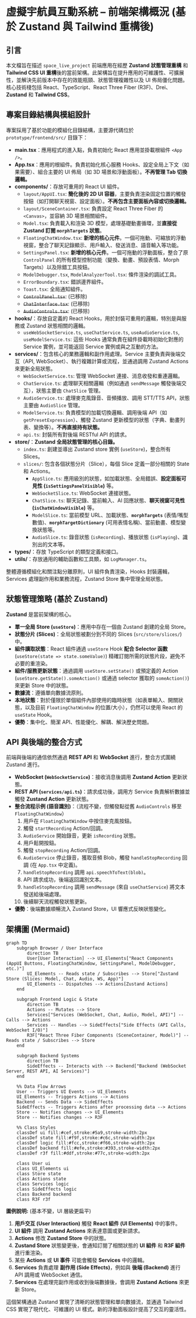 # 虛擬宇航員互動系統 – 前端架構概況 (基於 Zustand 與 Tailwind 重構後)

## 引言

本文檔旨在描述 `space_live_project` 前端應用在經歷 **Zustand 狀態管理重構** 和 **Tailwind CSS UI 重構**後的當前架構。此架構旨在提升應用的可維護性、可擴展性，並解決先前版本中存在的效能瓶頸、狀態管理複雜性以及 UI 佈局僵化問題。核心技術棧包括 React、TypeScript、React Three Fiber (R3F)、Drei、**Zustand** 和 **Tailwind CSS**。

## 專案目錄結構與模組設計

專案採用了基於功能的模組化目錄結構，主要源代碼位於 `prototype/frontend/src/` 目錄下：

-   **main.tsx**：應用程式的進入點，負責初始化 React 應用並掛載根組件 `<App />`。
-   **App.tsx**：應用的根組件。負責初始化核心服務 Hooks、設定全局上下文（如果需要）、組合主要的 UI 佈局（如 3D 場景和浮動面板）。**不再管理 Tab 切換邏輯。**
-   **components/**：存放可重用的 React UI 組件。
    -   `layout/AppUI.tsx`: **簡化後的 2D UI 容器**，主要負責渲染固定位置的觸發按鈕（如打開聊天視窗、設定面板）。**不再包含主要面板內容或切換邏輯。**
    -   `layout/SceneContainer.tsx`: 負責設定 React Three Fiber 的 `<Canvas>`，並容納 3D 場景相關組件。
    -   `Model.tsx`: 負責載入和渲染 3D 模型，處理基礎動畫循環，並**直接從 Zustand 訂閱 `morphTargets` 狀態**。
    -   `FloatingChatWindow.tsx`: **新增的核心元件**。一個可拖動、可縮放的浮動視窗，整合了聊天記錄顯示、用戶輸入、發送消息、語音輸入等功能。
    -   `SettingsPanel.tsx`: **新增的核心元件**。一個可拖動的浮動面板，整合了原 `ControlPanel` 的所有模型控制功能（變換、動畫、預設表情、Morph Targets）以及除錯工具按鈕。
    -   `ModelDebugger.tsx`, `ModelAnalyzerTool.tsx`: 條件渲染的調試工具。
    -   `ErrorBoundary.tsx`: 錯誤邊界組件。
    -   `Toast.tsx`: 全局通知組件。
    -   ~~`ControlPanel.tsx`~~: (已移除)
    -   ~~`ChatInterface.tsx`~~: (已移除)
    -   ~~`AudioControls.tsx`~~: (已移除)
-   **hooks/**：存放自定義的 React Hooks，用於封裝可重用的邏輯，特別是與服務或 Zustand 狀態相關的邏輯。
    -   `useWebSocketService.ts`, `useChatService.ts`, `useAudioService.ts`, `useModelService.ts`: 這些 Hooks 通常負責在組件掛載時初始化對應的 Service 實例，並可能返回 Service 實例或與之互動的方法。
-   **services/**：包含核心的業務邏輯和副作用處理。Service 主要負責與後端交互（API, WebSocket）、執行複雜計算或流程，並通過調用 Zustand Actions 來更新全局狀態。
    -   `WebSocketService.ts`: 管理 WebSocket 連接、消息收發和重連邏輯。
    -   `ChatService.ts`: 處理聊天相關邏輯（例如通過 `sendMessage` 觸發後端交互），狀態主要由 `ChatSlice` 管理。
    -   `AudioService.ts`: 處理麥克風錄音、音頻播放、調用 STT/TTS API，狀態主要由 `AudioSlice` 管理。
    -   `ModelService.ts`: 負責模型的加載切換邏輯、調用後端 API（如 `getPresetExpression`）、觸發 Zustand 更新模型的狀態（字典、動畫列表、變換等）。**不再直接持有狀態。**
    -   `api.ts`: 封裝所有對後端 RESTful API 的請求。
-   **store/**：**Zustand 全局狀態管理的核心目錄。**
    -   `index.ts`: 創建並導出 Zustand store 實例 (`useStore`)，整合所有 Slices。
    -   `slices/`: 包含各個狀態分片（Slice），每個 Slice 定義一部分相關的 State 和 Actions。
        -   `AppSlice.ts`: 應用級別的狀態，如加載狀態、全局錯誤、**設定面板可見性 (`isSettingsPanelVisible`)** 等。
        -   `WebSocketSlice.ts`: WebSocket 連接狀態。
        -   `ChatSlice.ts`: 聊天記錄、當前輸入、AI 回應狀態、**聊天視窗可見性 (`isChatWindowVisible`)** 等。
        -   `ModelSlice.ts`: 當前模型 URL、加載狀態、**`morphTargets`** (表情/嘴型數值)、**`morphTargetDictionary`** (可用表情名稱)、當前動畫、模型變換狀態等。
        -   `AudioSlice.ts`: 錄音狀態 (`isRecording`)、播放狀態 (`isPlaying`)、識別出的文本等。
-   **types/**：存放 TypeScript 的類型定義和接口。
-   **utils/**：存放通用的輔助函數和工具類，如 `LogManager.ts`。

整體遵循模組化和關注點分離原則，UI 組件負責渲染，Hooks 封裝邏輯，Services 處理副作用和業務流程，Zustand Store 集中管理全局狀態。

## 狀態管理策略 (基於 Zustand)

**Zustand** 是當前架構的核心。

-   **單一全局 Store (`useStore`)**：應用中存在一個由 Zustand 創建的全局 Store。
-   **狀態分片 (Slices)**：全局狀態被劃分到不同的 Slices (`src/store/slices/`) 中。
-   **組件讀取狀態**：React 組件通過 `useStore` Hook **配合 Selector 函數** (`useStore(state => state.someValue)`) 精確訂閱所需的狀態片段，避免不必要的重渲染。
-   **組件/服務更新狀態**：通過調用 `useStore.setState()` 或預定義的 Action (`useStore.getState().someAction()` 或通過 selector 獲取的 `someAction()`) 來更新 Store 中的狀態。
-   **數據流**：遵循單向數據流原則。
-   **本地狀態**：對於僅限於單個組件內部使用的臨時狀態（如表單輸入、開關狀態，以及目前 `FloatingChatWindow` 的位置/大小），仍然可以使用 React 的 `useState` Hook。
-   **優勢**：集中化、簡潔 API、性能優化、解耦、解決歷史問題。

## API 與後端的整合方式

前端與後端的通信依然通過 **REST API** 和 **WebSocket** 進行，整合方式圍繞 Zustand 進行。

-   **WebSocket (`WebSocketService`)**：接收消息後調用 **Zustand Action** 更新狀態。
-   **REST API (`services/api.ts`)**：請求成功後，調用方 Service 負責解析數據並觸發 **Zustand Action** 更新狀態。
-   **整合流程示例 (語音識別)**：（流程不變，但觸發點從舊 `AudioControls` 移至 `FloatingChatWindow`）
    1.  用戶在 `FloatingChatWindow` 中按住麥克風按鈕。
    2.  觸發 `startRecording` Action/回調。
    3.  `AudioService` 開始錄音，更新 `isRecording` 狀態。
    4.  用戶鬆開按鈕。
    5.  觸發 `stopRecording` Action/回調。
    6.  `AudioService` 停止錄音，獲取音頻 Blob，觸發 `handleStopRecording` 回調 (在 `App.tsx` 中定義)。
    7.  `handleStopRecording` 調用 `api.speechToText(blob)`。
    8.  API 請求成功，後端返回識別文本。
    9.  `handleStopRecording` 調用 `sendMessage` (來自 `useChatService`) 將文本發送給後端處理。
    10. 後續聊天流程觸發狀態更新。
-   **優勢**：後端數據順暢流入 Zustand Store，UI 響應式反映狀態變化。

## 架構圖 (Mermaid)

```mermaid
graph TD
    subgraph Browser / User Interface
        direction TB
        User[User Interaction] --> UI_Elements["React Components (AppUI Buttons, FloatingChatWindow, SettingsPanel, ModelDebugger, etc.)"]
        UI_Elements -- Reads state / Subscribes --> Store["Zustand Store (Slices: Model, Chat, Audio, WS, App)"]
        UI_Elements -- Dispatches --> Actions[Zustand Actions]
    end

    subgraph Frontend Logic & State
        direction TB
        Actions -- Mutates --> Store
        Services["Services (WebSocket, Chat, Audio, Model, API)"] -- Calls --> Actions
        Services -- Handles --> SideEffects["Side Effects (API Calls, WebSocket I/O)"]
        R3F["React Three Fiber Components (SceneContainer, Model)"] -- Reads state / Subscribes --> Store
    end

    subgraph Backend Systems
        direction TB
        SideEffects -- Interacts with --> Backend["Backend (WebSocket Server, REST API, AI Services)"]
    end

    %% Data Flow Arrows
    User -- Triggers UI Events --> UI_Elements
    UI_Elements -- Triggers Actions --> Actions
    Backend -- Sends Data --> SideEffects
    SideEffects -- Triggers Actions after processing data --> Actions
    Store -- Notifies changes --> UI_Elements
    Store -- Notifies changes --> R3F

    %% Class Styles
    classDef ui fill:#cef,stroke:#5a9,stroke-width:2px
    classDef state fill:#f9f,stroke:#c6c,stroke-width:2px
    classDef logic fill:#fcc,stroke:#f66,stroke-width:2px
    classDef backend fill:#efe,stroke:#393,stroke-width:2px
    classDef r3f fill:#ddf,stroke:#77c,stroke-width:2px

    class User ui
    class UI_Elements ui
    class Store state
    class Actions state
    class Services logic
    class SideEffects logic
    class Backend backend
    class R3F r3f
```

**圖例說明:** (基本不變，UI 層級更扁平)

1.  **用戶交互 (User Interaction)** 觸發 **React 組件 (UI Elements)** 中的事件。
2.  **UI 組件** 調用 **Zustand Actions** 來表達意圖或更新請求。
3.  **Actions** 修改 **Zustand Store** 中的狀態。
4.  **Zustand Store** 狀態變更後，會通知訂閱了相關狀態的 **UI 組件** 和 **R3F 組件** 進行重渲染。
5.  某些 **Actions** 或 **UI 事件** 可能會觸發 **Services** 中的邏輯。
6.  **Services** 負責處理 **副作用 (Side Effects)**，例如與 **後端 (Backend)** 進行 API 調用或 WebSocket 通信。
7.  **Services** 在處理完副作用或收到後端數據後，會調用 **Zustand Actions** 來更新 Store。

這個架構通過 Zustand 實現了清晰的狀態管理和單向數據流，並通過 Tailwind CSS 實現了現代化、可維護的 UI 樣式。新的浮動面板設計提高了交互的靈活性。
